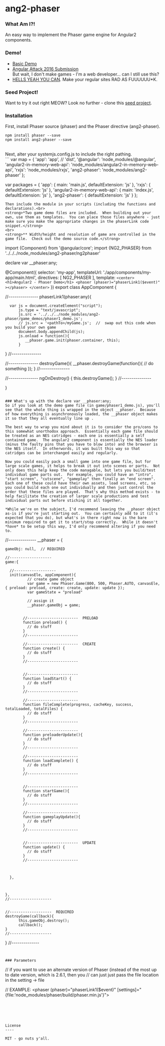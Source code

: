 # ang2-phaser

### What Am I?!
An easy way to implement the Phaser game engine for Angular2 components.

### Demo!
- [Basic Demo](https://phaser-angular2-demo.herokuapp.com/ "Basic Demo")
- [Angular Attack 2016 Submission](https://totallynotarobot.2016.angularattack.io/ "Angular Attack 2016 Submission")<br>
But wait, I don't make games - I'm a web developer... can I still use this?  
- [HELLS YEAH YOU CAN](http://allenroyston-2016.herokuapp.com/ "hell yeah you can").  Make your regular sites RAD AS FUUUUUU*K.

### Seed Project!
Want to try it out right MEOW?  Look no further - clone this [seed project](https://github.com/allenRoyston/phaser-angular2-demo "seed project").

### Installation
First, install Phaser source (phaser) and the Phaser directive (ang2-phaser).
```
npm install phaser --save
npm install ang2-phaser --save
```
<br>
Next, alter your systemjs.config.js to include the right pathing.<br>
```
  var map = {
    'app':                        'app', // 'dist',
    '@angular':                   'node_modules/@angular',
    'angular2-in-memory-web-api': 'node_modules/angular2-in-memory-web-api',
    'rxjs':                       'node_modules/rxjs',
    'ang2-phaser':                'node_modules/ang2-phaser'
  };
  
  var packages = {
    'app':                        { main: 'main.js',  defaultExtension: 'js' },
    'rxjs':                       { defaultExtension: 'js' },
    'angular2-in-memory-web-api': { main: 'index.js', defaultExtension: 'js' },
    'ang2-phaser':                { defaultExtension: 'js' }
  };

```
Then include the module in your scripts (including the functions and declarations).<br>
<strong>*Two game demo files are included.  When building out your own, use them as templates.  You can place those files anywhere - just make sure you make the appropriate changes in the phaserLink code snippet.</strong>
<br>
<strong>** Width/height and resolution of game are controlled in the game file.  Check out the demo source code.</strong>
```

import {Component} from '@angular/core';
import {NG2_PHASER}  from '../../../node_modules/ang2-phaser/ng2phaser'

declare var __phaser:any;

@Component({
    selector: 'my-app',
    templateUrl: './app/components/my-app/main.html',
    directives: [ NG2_PHASER ],
   template: `
     <center>
       <h1>Angular2 - Phaser Demo</h1>
       <phaser (phaser)="phaserLink1($event)" ></phaser>
     </center>
   `
})
export class AppComponent {


   //---------------
   phaserLink1(phaser:any){

      var js = document.createElement("script");
          js.type = "text/javascript";
          js.src = '../../../node_modules/ang2-phaser/game_demos/phaser1_demo.js';
          // js.src = '<pathTo>/myGame.js';  //  swap out this code when you build your own game
          document.body.appendChild(js);
          js.onload = function(){
             __phaser.game.init(phaser.container, this);
          }
   }
   //---------------

   //---------------
   destroyGame(){
      __phaser.destroyGame(function(){
            // do something
      });
   }
   //---------------
   
   //---------------
   ngOnDestroy() {
      this.destroyGame();
   }
   //---------------


}
```

### What's up with the declare var __phaser:any;
So if you look at the demo game file (in game/phaser1_demo.js), you'll see that the whole thing is wrapped in the object __phaser.  Because of how everything is asynchronously loaded, the __phaser object makes it so that they all eventually line up .  

The best way to wrap you mind about it is to consider the pro/cons to this somewhat unorthodox approach.  Essentially each game file should be treated as an NES catridges - each one is essentially a self contained game.  The angular2 component is essentially the NES loader (minus the faulty pins that you have to blow into) and the browser is the NES itself.  In otherwords, it was built this way so that catridges can be interchanged easily and regularly.    

Now you could easily pack a small game into one game file, but for large scale games, it helps to break it out into scenes or parts.  Not only does this help keep the code managable, but lets you build/test individual game parts out.  For example, you could have an "intro", "start screen", "cutscene", "gameplay" then finally an "end screen".  Each one of these could have their own assets, load screens, etc, so you could build each one out individually and then just control the order that these files are played.  That's why this method exists - to help facilitate the creation of larger scale productions and test individual parts out before stiching it all together.

*While we're on the subject, I'd recommend leaving the __phaser object as-is if you're just starting out.  You can certainly add to it (it's expected that you do), but what's in there right now is the bare minimum required to get it to start/stop correctly.  While it doesn't *have* to be setup this way, I'd only recommend altering if you need to.

```
//--------------
__phaser = {

    gameObj: null,  // REQUIRED

    //-------------------
    game:{

      //-------------------
      init(canvasEle, appComponent){
              // create game object
              var game = new Phaser.Game(800, 500, Phaser.AUTO, canvasEle, { preload: preload, create: create, update: update });
              var gameState = "preload"

              // assign it
              __phaser.gameObj = game;


            //-----------------------  PRELOAD 
            function preload() {
              // do stuff
            }
            //-----------------------

            //-----------------------  CREATE
            function create() {
              // do stuff
            }
            //-----------------------


            //-----------------------
            function loadStart() {
              // do stuff
            }
            //-----------------------

            //-----------------------
            function fileComplete(progress, cacheKey, success, totalLoaded, totalFiles) {
              // do stuff
            }
            //-----------------------

            //-----------------------
            function preloaderUpdate(){
              // do stuff
            }
            //-----------------------

            //-----------------------
            function loadComplete() {
              // do stuff
            }
            //-----------------------


            //-----------------------
            function startGame(){
              // do stuff
            }
            //-----------------------

            //-----------------------
            function gameplayUpdate(){
              // do stuff
            }
            //-----------------------


            //-----------------------  UPDATE
            function update() {
              // do stuff
            }
            //-----------------------



      },



    },
    //-------------------


    //-------------------  REQUIRED
    destroyGame(callback){
          this.gameObj.destroy();
          callback();
    }
    //-------------------


}
//--------------
```


### Parameters
```
// if you want to use an alternate version of Phaser (instead of the most up to date version, which is 2.6.1, then you
// can just just pass the file location in the setting -> file

// EXAMPLE:
<phaser (phaser)="phaserLink1($event)" [settings]="{file:'node_modules/phaser/build/phaser.min.js'}"></phaser>
```





License
----

MIT - go nuts y'all.
